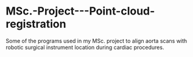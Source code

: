 # MSc.-Project---Point-cloud-registration
Some of the programs used in my MSc. project to align aorta scans with robotic surgical instrument location during cardiac procedures.
